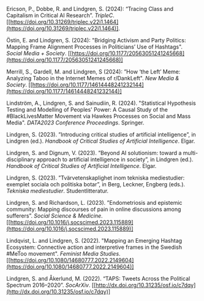 Ericson, P.,  Dobbe, R. and Lindgren, S. (2024): “Tracing Class and Capitalism in Critical AI Research”. *TripleC*. [[https://doi.org/10.31269/triplec.v22i1.1464](https://doi.org/10.31269/triplec.v22i1.1464)].

Östin, E. and Lindgren, S. (2024): "Bridging Activism and Party Politics: Mapping Frame Alignment Processes in Politicians’ Use of Hashtags". *Social Media + Society*. [[https://doi.org/10.1177/20563051241245668](https://doi.org/10.1177/20563051241245668)]

Merrill, S., Gardell, M. and Lindgren, S (2024): ”How ‘the Left’ Meme: Analyzing Taboo in the Internet Memes of r/DankLeft". *New Media & Society*. [[https://doi.org/10.1177/14614448241232144](https://doi.org/10.1177/14614448241232144)]

Lindström, A., Lindgren, S. and Sainudiin, R. (2024). "Statistical Hypothesis Testing and Modelling of Peoples' Power: A Causal Study of the #BlackLivesMatter Movement via Hawkes Processes on Social and Mass Media". *DATA2023 Conference Proceedings*. Springer.

Lindgren, S. (2023). ”Introducing critical studies of artificial intelligence”, in Lindgren (ed.). *Handbook of Critical Studies of Artificial Intelligence*. Elgar.

Lindgren, S. and Dignum, V. (2023). ”Beyond AI solutionism: toward a multi-disciplinary approach to artificial intelligence in society”, in Lindgren (ed.). *Handbook of Critical Studies of Artificial Intelligence*. Elgar.

Lindgren, S. (2023). ”Tvärvetenskaplighet inom tekniska mediestudier: exemplet sociala och politiska botar”, in Berg, Leckner, Engberg (eds.). *Tekniska mediestudier*. Studentlitteratur.

Lindgren, S. and Richardson, L. (2023). ”Endometriosis and epistemic community: Mapping discourses of pain in online discussions among sufferers”. *Social Science & Medicine*. [[https://doi.org/10.1016/j.socscimed.2023.115889](https://doi.org/10.1016/j.socscimed.2023.115889)]

Lindqvist, L. and Lindgren, S. (2022). "Mapping an Emerging Hashtag Ecosystem: Connective action and interpretive frames in the Swedish \#MeToo movement".  *Feminist Media Studies*. [[https://doi.org/10.1080/14680777.2022.2149604](https://doi.org/10.1080/14680777.2022.2149604)]

Lindgren, S. and Åkerlund, M. (2022). “TAPS: Tweets Across the Political Spectrum 2016–2020”. *SocArXiv*. [[http://dx.doi.org/10.31235/osf.io/c7dqy](http://dx.doi.org/10.31235/osf.io/c7dqy)]

